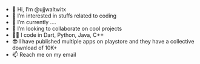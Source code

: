 - 👋 Hi, I’m @ujjwaltwitx
- 👀 I’m interested in stuffs related to coding
- 🌱 I’m currently ....
- 💞️ I’m looking to collaborate on cool projects
- 🧑‍💻 I code in Dart, Python, Java, C++
- 😎 I have published multiple apps on playstore and they have a collective download of 10K+
- 📫 Reach me on my email

<!---
ujjwaltwitx/ujjwaltwitx is a ✨ special ✨ repository because its `README.md` (this file) appears on your GitHub profile.
You can click the Preview link to take a look at your changes.
--->
